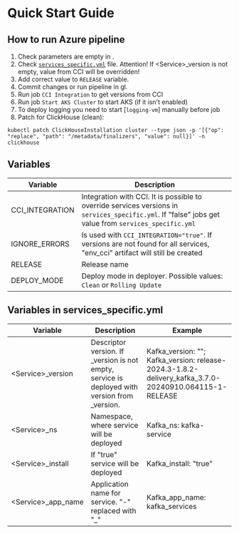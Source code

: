 # Quick Start Guide

## How to run Azure pipeline
1. Check parameters are empty in .
2. Check [`services_specific.yml`](http://***.***.***.***/qa-group/azure-pipeline/-/blob/main/configuration/services_specific.yml) file.
Attention! If \<Service\>_version is not empty, value from CCI will be overridden!
3. Add correct value to `RELEASE` variable.
4. Commit changes or run pipeline in gl.
5. Run job `CCI Integration` to get versions from CCI
6. Run job `Start AKS Cluster` to start AKS (if it isn't enabled)
7. To deploy logging you need to start [`logging-vm`] manually before job
8. Patch for ClickHouse (clean): 
```
kubectl patch ClickHouseInstallation cluster --type json -p '[{"op": "replace", "path": "/metadata/finalizers", "value": null}]' -n clickhouse
```

## Variables
<!-- markdownlint-disable line-length -->
| Variable                        | Description                                                                                                                                           |
|---------------------------------|-------------------------------------------------------------------------------------------------------------------------------------------------------| 
| CCI_INTEGRATION                 | Integration with CCI. It is possible to override services versions in `services_specific.yml`. If "false" jobs get value from `services_specific.yml` |
| IGNORE_ERRORS                   | Is used with `CCI_INTEGRATION="true"`. If versions are not found for all services, "env_cci" artifact will still be created                           |
| RELEASE                         | Release name                                                                                                                                          |
| DEPLOY_MODE                     | Deploy mode in deployer. Possible values: `Clean` or `Rolling Update`                                                                         |
<!-- markdownlint-enable line-length -->

## Variables in services_specific.yml

<!-- markdownlint-disable line-length -->
| Variable             | Description                                                                                                     | Example                                                                                                |
|----------------------|-----------------------------------------------------------------------------------------------------------------|--------------------------------------------------------------------------------------------------------|
| \<Service\>_version  | Descriptor version. If <Service>_version is not empty, service is deployed with version from <Service>_version. | Kafka_version: "";  Kafka_version: release-2024.3-1.8.2-delivery_kafka_3.7.0-20240910.064115-1-RELEASE |
| \<Service\>_ns       | Namespace, where service will be deployed                                                                       | Kafka_ns: kafka-service                                                                                |
| \<Service\>_install  | If "true" service will be deployed                                                                              | Kafka_install: "true"                                                                                  |
| \<Service\>_app_name | Application name for service. "-" replaced with "_"                                                             | Kafka_app_name: kafka_services                                                                         |
<!-- markdownlint-enable line-length -->




